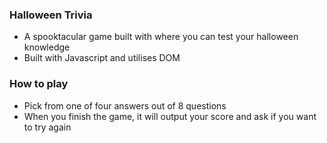 ### Halloween Trivia
- A spooktacular game built with where you can test your halloween knowledge
- Built with Javascript and utilises DOM

### How to play
- Pick from one of four answers out of 8 questions
- When you finish the game, it will output your score and ask if you want to try again
